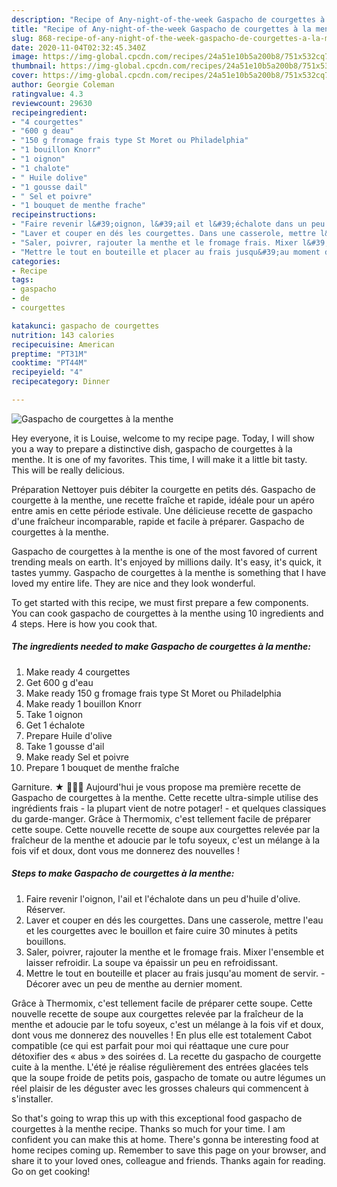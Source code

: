 ```yaml
---
description: "Recipe of Any-night-of-the-week Gaspacho de courgettes à la menthe"
title: "Recipe of Any-night-of-the-week Gaspacho de courgettes à la menthe"
slug: 868-recipe-of-any-night-of-the-week-gaspacho-de-courgettes-a-la-menthe
date: 2020-11-04T02:32:45.340Z
image: https://img-global.cpcdn.com/recipes/24a51e10b5a200b8/751x532cq70/gaspacho-de-courgettes-a-la-menthe-photo-principale-de-la-recette.jpg
thumbnail: https://img-global.cpcdn.com/recipes/24a51e10b5a200b8/751x532cq70/gaspacho-de-courgettes-a-la-menthe-photo-principale-de-la-recette.jpg
cover: https://img-global.cpcdn.com/recipes/24a51e10b5a200b8/751x532cq70/gaspacho-de-courgettes-a-la-menthe-photo-principale-de-la-recette.jpg
author: Georgie Coleman
ratingvalue: 4.3
reviewcount: 29630
recipeingredient:
- "4 courgettes"
- "600 g deau"
- "150 g fromage frais type St Moret ou Philadelphia"
- "1 bouillon Knorr"
- "1 oignon"
- "1 chalote"
- " Huile dolive"
- "1 gousse dail"
- " Sel et poivre"
- "1 bouquet de menthe frache"
recipeinstructions:
- "Faire revenir l&#39;oignon, l&#39;ail et l&#39;échalote dans un peu d&#39;huile d&#39;olive. Réserver."
- "Laver et couper en dés les courgettes. Dans une casserole, mettre l&#39;eau et les courgettes avec le bouillon et faire cuire 30 minutes à petits bouillons."
- "Saler, poivrer, rajouter la menthe et le fromage frais. Mixer l&#39;ensemble et laisser refroidir. La soupe va épaissir un peu en refroidissant."
- "Mettre le tout en bouteille et placer au frais jusqu&#39;au moment de servir. Décorer avec un peu de menthe au dernier moment."
categories:
- Recipe
tags:
- gaspacho
- de
- courgettes

katakunci: gaspacho de courgettes 
nutrition: 143 calories
recipecuisine: American
preptime: "PT31M"
cooktime: "PT44M"
recipeyield: "4"
recipecategory: Dinner

---
```



![Gaspacho de courgettes à la menthe](https://img-global.cpcdn.com/recipes/24a51e10b5a200b8/751x532cq70/gaspacho-de-courgettes-a-la-menthe-photo-principale-de-la-recette.jpg)

Hey everyone, it is Louise, welcome to my recipe page. Today, I will show you a way to prepare a distinctive dish, gaspacho de courgettes à la menthe. It is one of my favorites. This time, I will make it a little bit tasty. This will be really delicious.

Préparation Nettoyer puis débiter la courgette en petits dés. Gaspacho de courgette à la menthe, une recette fraîche et rapide, idéale pour un apéro entre amis en cette période estivale. Une délicieuse recette de gaspacho d&#39;une fraîcheur incomparable, rapide et facile à préparer. Gaspacho de courgettes à la menthe.

Gaspacho de courgettes à la menthe is one of the most favored of current trending meals on earth. It's enjoyed by millions daily. It's easy, it's quick, it tastes yummy. Gaspacho de courgettes à la menthe is something that I have loved my entire life. They are nice and they look wonderful.


To get started with this recipe, we must first prepare a few components. You can cook gaspacho de courgettes à la menthe using 10 ingredients and 4 steps. Here is how you cook that.

<!--inarticleads1-->

##### The ingredients needed to make Gaspacho de courgettes à la menthe:

1. Make ready 4 courgettes
1. Get 600 g d&#39;eau
1. Make ready 150 g fromage frais type St Moret ou Philadelphia
1. Make ready 1 bouillon Knorr
1. Take 1 oignon
1. Get 1 échalote
1. Prepare  Huile d&#39;olive
1. Take 1 gousse d&#39;ail
1. Make ready  Sel et poivre
1. Prepare 1 bouquet de menthe fraîche


Garniture. ★ 👩🏼‍🍳 Aujourd&#39;hui je vous propose ma première recette de Gaspacho de courgettes à la menthe. Cette recette ultra-simple utilise des ingrédients frais - la plupart vient de notre potager! - et quelques classiques du garde-manger. Grâce à Thermomix, c&#39;est tellement facile de préparer cette soupe. Cette nouvelle recette de soupe aux courgettes relevée par la fraîcheur de la menthe et adoucie par le tofu soyeux, c&#39;est un mélange à la fois vif et doux, dont vous me donnerez des nouvelles ! 

<!--inarticleads2-->

##### Steps to make Gaspacho de courgettes à la menthe:

1. Faire revenir l&#39;oignon, l&#39;ail et l&#39;échalote dans un peu d&#39;huile d&#39;olive. Réserver.
1. Laver et couper en dés les courgettes. Dans une casserole, mettre l&#39;eau et les courgettes avec le bouillon et faire cuire 30 minutes à petits bouillons.
1. Saler, poivrer, rajouter la menthe et le fromage frais. Mixer l&#39;ensemble et laisser refroidir. La soupe va épaissir un peu en refroidissant.
1. Mettre le tout en bouteille et placer au frais jusqu&#39;au moment de servir. - Décorer avec un peu de menthe au dernier moment.


Grâce à Thermomix, c&#39;est tellement facile de préparer cette soupe. Cette nouvelle recette de soupe aux courgettes relevée par la fraîcheur de la menthe et adoucie par le tofu soyeux, c&#39;est un mélange à la fois vif et doux, dont vous me donnerez des nouvelles ! En plus elle est totalement Cabot compatible (ce qui est parfait pour moi qui réattaque une cure pour détoxifier des « abus » des soirées d. La recette du gaspacho de courgette cuite à la menthe. L&#39;été je réalise régulièrement des entrées glacées tels que la soupe froide de petits pois, gaspacho de tomate ou autre légumes un réel plaisir de les déguster avec les grosses chaleurs qui commencent à s&#39;installer. 

So that's going to wrap this up with this exceptional food gaspacho de courgettes à la menthe recipe. Thanks so much for your time. I am confident you can make this at home. There's gonna be interesting food at home recipes coming up. Remember to save this page on your browser, and share it to your loved ones, colleague and friends. Thanks again for reading. Go on get cooking!
